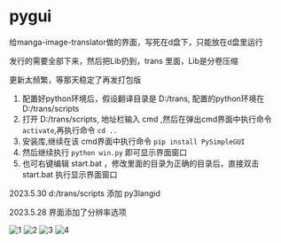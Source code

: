 # pygui

给manga-image-translator做的界面，写死在d盘下，只能放在d盘里运行

发行的需要全部下来，然后把Lib扔到，trans 里面，Lib是分卷压缩

更新太频繁，等那天稳定了再发打包版

1. 配置好python环境后，假设翻译目录是 D:/trans, 配置的python环境在 D:/trans/scripts
2. 打开 D:/trans/scripts, 地址栏输入 cmd ,然后在弹出cmd界面中执行命令 `activate`,再执行命令 `cd .. `
3. 安装库,继续在该 cmd界面中执行命令 `pip install PySimpleGUI`
4. 然后继续执行 `python win.py` 即可显示界面窗口
5. 也可右键编辑 start.bat ，修改里面的目录为正确的目录后，直接双击 start.bat 执行显示界面窗口

2023.5.30 d:/trans/scripts 添加 py3langid

2023.5.28 界面添加了分辨率选项


![1](https://github.com/1439707509/pygui/assets/128567416/bfb69910-3430-428c-8486-141d900d5a1f)
![2](https://github.com/1439707509/pygui/assets/128567416/e58861e1-c6d0-4ed5-b3c9-b0861f9fa4ae)
![3](https://github.com/1439707509/pygui/assets/128567416/df598dda-2766-4833-81d9-1a7fd36453d4)
![4](https://github.com/1439707509/pygui/assets/128567416/c6c31f9e-a30b-42c1-baac-d333480f41c5)



